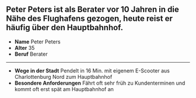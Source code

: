 ## Peter Peters ist als Berater vor 10 Jahren in die Nähe des Flughafens gezogen, heute reist er häufig über den Hauptbahnhof.

* **Name** Peter Peters
* **Alter** 35
* **Beruf** Berater

---

* **Wege in der Stadt** Pendelt in 16 Min. mit eigenem E-Scooter aus 
<span class="marker-label" id="marker-label-whitespot-persona-peter">Charlottenburg Nord</span> zum 
<span class="marker-label" id="marker-label-whitespot-hauptbahnhof">Hauptbahnhof</span>
* **Besondere Anforderungen** Fährt oft sehr früh zu Kundenterminen und kommt oft erst spät am Hauptbahnhof an

